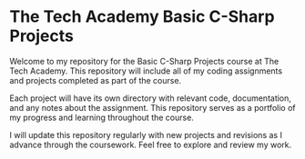 # The Tech Academy Basic C-Sharp Projects

Welcome to my repository for the Basic C-Sharp Projects course at The Tech Academy. This repository will include all of my coding assignments and projects completed as part of the course.

Each project will have its own directory with relevant code, documentation, and any notes about the assignment. This repository serves as a portfolio of my progress and learning throughout the course.

I will update this repository regularly with new projects and revisions as I advance through the coursework. Feel free to explore and review my work.


